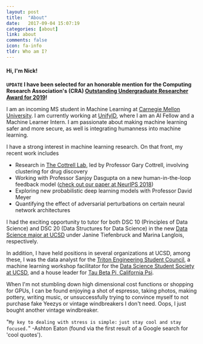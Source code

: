 ```yaml
---
layout: post
title:  "About"
date:   2017-09-04 15:07:19
categories: [about]
link: about
comments: false
icon: fa-info
tldr: Who am I?
---
```

#### Hi, I'm Nick!

__`UPDATE` I have been selected for an honorable mention for the Computing Research Association's (CRA) [Outstanding Undergraduate Researcher Award for 2019][CRA]!__

I am an incoming MS student in Machine Learning at [Carnegie Mellon University][cmu]. I am currently working at [UnifyID][unifyid], where I am an AI Fellow and a Machine Learner Intern. I am passionate about making machine learning safer and more secure, as well is integrating humanness into machine learning.

I have a strong interest in machine learning research.
On that front, my recent work includes
  * Research in [The Cottrell Lab][cottrell], led by Professor Gary Cottrell, involving clustering for drug discovery
  * Working with Professor Sanjoy Dasgupta on a new human-in-the-loop feedback model ([check out our paper at NeurIPS 2018][NeurIPS])
  * Exploring new probabilistic deep learning models with Professor David Meyer
  * Quantifying the effect of adversarial perturbations on certain neural network architectures

I had the exciting opportunity to tutor for both DSC 10 (Principles of Data Science) and DSC 20 (Data Structures for Data Science) in the new [Data Science major at UCSD][dsc] under Janine Tiefenbruck and Marina Langlois, respectively.

In addition, I have held positions in several organizations at UCSD, among these, I was the data analyst for the [Triton Engineering Student Council][tesc], a machine learning workshop facilitator for the [Data Science Student Society at UCSD][ds3], and a house leader for [Tau Beta Pi, California Psi][tbp].

When I'm not stumbling down high dimensional cost functions or shopping for GPUs, I can be found enjoying a shot of espresso, taking photos, making pottery, writing music, or unsuccessfully trying to convince myself to not purchase fake Yeezys or vintage windbreakers I don't need. Oops, I just bought another vintage windbreaker.

<!--Besides academia, internships, caffeine, and ill-advised online purchases, I enjoy maintaining my Toyota Prius' radio volume within the first equivalence class of the congruence modulo 5 relation, and that's... That's about it really.-->

"`My key to dealing with stress is simple:` `just stay cool and stay focused.`" -Ashton Eaton (found via the first result of a Google search for 'cool quotes').

<!--more-->

[ucsd]: https://ucsd.edu/
[cmu]: https://www.cmu.edu/
[unifyid]: https://unify.id/
[teradata]: http://www.teradata.com/
[cottrell]: http://cseweb.ucsd.edu/groups/guru/
[comeback]: https://the-comeback-community.appspot.com/
[dsc]: http://dsc.ucsd.edu/
[tesc]: http://tesc.ucsd.edu/
[ds3]: http://ds3.ucsd.edu/
[tbp]: http://tbp.ucsd.edu/
[contact]: /#contact
[NeurIPS]: http://papers.nips.cc/paper/7651-learning-from-discriminative-feature-feedback.pdf
[CRA]: https://cra.org/about/awards/outstanding-undergraduate-researcher-award/#2019
